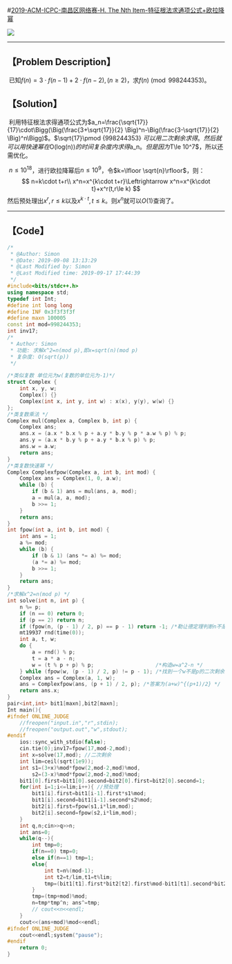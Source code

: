 #[2019-ACM-ICPC-南昌区网络赛-H. The Nth Item-特征根法求通项公式+欧拉降幂](https://nanti.jisuanke.com/t/41355) 

![](H:\GitHub\Algorithm\GYM\https___nanti.jisuanke.com_t_41355.png)

------



## 【Problem Description】

​		已知$f(n)=3\cdot f(n-1)+2\cdot f(n-2),(n\ge 2)$，求$f(n)\pmod {998244353}$。

## 【Solution】

​		利用特征根法求得通项公式为$a_n=\frac{\sqrt{17}}{17}\cdot\Bigg(\Big(\frac{3+\sqrt{17}}{2} \Big)^n-\Big(\frac{3-\sqrt{17}}{2} \Big)^n\Bigg)$。$\sqrt{17}\pmod {998244353} $可以用二次剩余求得。然后就可以用快速幂在$O(log(n))$的时间复杂度内求得$a_n$。但是因为$T\le 10^7$，所以还需优化。

​		$n\le 10^{18}$，进行欧拉降幂后$n\le 10^9$，令$k=\lfloor \sqrt{n}\rfloor$，则：
$$
n=k\cdot t+r\\
x^n=x^{k\cdot t+r}\Leftrightarrow x^n=x^{k\cdot t}+x^r(t,r\le k)
$$
然后预处理出$x^r,r\le k$以及$x^{k\cdot t},t\le k$。则$x^n$就可以$O(1)$查询了。

------



## 【Code】

```cpp
/*
 * @Author: Simon 
 * @Date: 2019-09-08 13:13:29 
 * @Last Modified by: Simon
 * @Last Modified time: 2019-09-17 17:44:39
 */
#include<bits/stdc++.h>
using namespace std;
typedef int Int;
#define int long long
#define INF 0x3f3f3f3f
#define maxn 100005
const int mod=998244353;
int inv17;
/*
 * Author: Simon
 * 功能: 求解x^2=n(mod p),即x=sqrt(n)(mod p)
 * 复杂度: O(sqrt(p))
 */

/*类似复数 单位元为w(复数的单位元为-1)*/
struct Complex {
    int x, y, w;
    Complex() {}
    Complex(int x, int y, int w) : x(x), y(y), w(w) {}
};
/*类复数乘法 */
Complex mul(Complex a, Complex b, int p) {
    Complex ans;
    ans.x = (a.x * b.x % p + a.y * b.y % p * a.w % p) % p;
    ans.y = (a.x * b.y % p + a.y * b.x % p) % p;
    ans.w = a.w;
    return ans;
}
/*类复数快速幂 */
Complex Complexfpow(Complex a, int b, int mod) {
    Complex ans = Complex(1, 0, a.w);
    while (b) {
        if (b & 1) ans = mul(ans, a, mod);
        a = mul(a, a, mod);
        b >>= 1;
    }
    return ans;
}
int fpow(int a, int b, int mod) {
    int ans = 1;
    a %= mod;
    while (b) {
        if (b & 1) (ans *= a) %= mod;
        (a *= a) %= mod;
        b >>= 1;
    }
    return ans;
}
/*求解x^2=n(mod p) */
int solve(int n, int p) {
    n %= p;
    if (n == 0) return 0;
    if (p == 2) return n;
    if (fpow(n, (p - 1) / 2, p) == p - 1) return -1; /*勒让德定理判断n不是p的二次剩余 */
    mt19937 rnd(time(0));
    int a, t, w;
    do {
        a = rnd() % p;
        t = a * a - n;
        w = (t % p + p) % p;                    /*构造w=a^2-n */
    } while (fpow(w, (p - 1) / 2, p) != p - 1); /*找到一个w不是p的二次剩余 */
    Complex ans = Complex(a, 1, w);
    ans = Complexfpow(ans, (p + 1) / 2, p); /*答案为(a+w)^{(p+1)/2} */
    return ans.x;
}
pair<int,int> bit1[maxn],bit2[maxn];
Int main(){
#ifndef ONLINE_JUDGE
    //freopen("input.in","r",stdin);
    //freopen("output.out","w",stdout);
#endif
    ios::sync_with_stdio(false);
    cin.tie(0);inv17=fpow(17,mod-2,mod);
    int x=solve(17,mod); //二次剩余
    int lim=ceil(sqrt(1e9));
    int s1=(3+x)%mod*fpow(2,mod-2,mod)%mod,
        s2=(3-x)%mod*fpow(2,mod-2,mod)%mod;
    bit1[0].first=bit1[0].second=bit2[0].first=bit2[0].second=1;
    for(int i=1;i<=lim;i++){ //预处理
        bit1[i].first=bit1[i-1].first*s1%mod;
        bit1[i].second=bit1[i-1].second*s2%mod;
        bit2[i].first=fpow(s1,i*lim,mod);
        bit2[i].second=fpow(s2,i*lim,mod);
    }
    int q,n;cin>>q>>n;
    int ans=0;
    while(q--){
        int tmp=0;
        if(n==0) tmp=0;
        else if(n==1) tmp=1;
        else{
            int t=n%(mod-1);
            int t2=t/lim,t1=t%lim;
            tmp=(bit1[t1].first*bit2[t2].first%mod-bit1[t1].second*bit2[t2].second%mod)%mod*x%mod*inv17%mod;
        }
        tmp=(tmp+mod)%mod;
        n=tmp*tmp^n; ans^=tmp;
        // cout<<n<<endl;
    }
    cout<<(ans+mod)%mod<<endl;
#ifndef ONLINE_JUDGE
    cout<<endl;system("pause");
#endif
    return 0;
}
```
